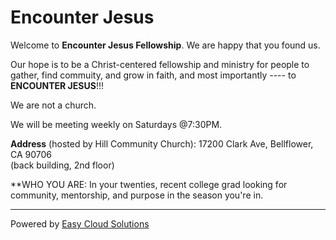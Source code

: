 # Encounter Jesus

Welcome to **Encounter Jesus Fellowship**. We are happy that you found us. 

Our hope is to be a Christ-centered fellowship and ministry for people to gather, find commuity, and grow in faith, and most importantly ---- to **ENCOUNTER JESUS**!!!

We are not a church.

We will be meeting weekly on Saturdays @7:30PM.

**Address** (hosted by Hill Community Church): 17200 Clark Ave, Bellflower, CA 90706  
(back building, 2nd floor)

**WHO YOU ARE: In your twenties, recent college grad looking for community, mentorship, and purpose in the season you're in.

***

Powered by [Easy Cloud Solutions](https://easycloudsolutions.com)
